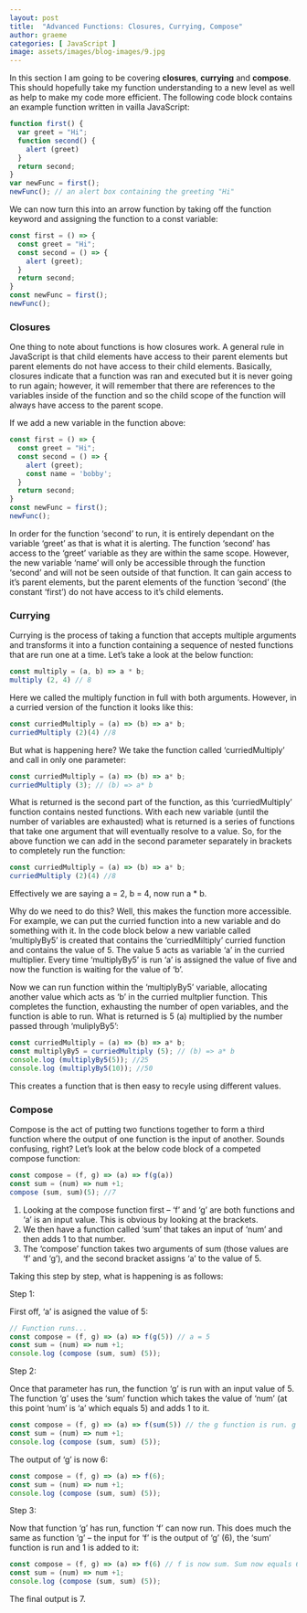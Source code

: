 ```yaml
---
layout: post
title:  "Advanced Functions: Closures, Currying, Compose"
author: graeme
categories: [ JavaScript ]
image: assets/images/blog-images/9.jpg
---
```


In this section I am going to be covering **closures**, **currying** and **compose**. This should hopefully take my function understanding to a new level as well as help to make my code more efficient. The following code block contains an example function written in vailla JavaScript:

```js
function first() {
  var greet = "Hi";
  function second() {
    alert (greet)
  }
  return second;
}
var newFunc = first();
newFunc(); // an alert box containing the greeting "Hi"
```

We can now turn this into an arrow function by taking off the function keyword and assigning the function to a const variable:

```js
const first = () => {
  const greet = "Hi";
  const second = () => {
    alert (greet);
  }
  return second;
}
const newFunc = first();
newFunc();
```

### Closures

One thing to note about functions is how closures work. A general rule in JavaScript is that child elements have access to their parent elements but parent elements do not have access to their child elements. Basically, closures indicate that a function was ran and executed but it is never going to run again; however, it will remember that there are references to the variables inside of the function and so the child scope of the function will always have access to the parent scope.

If we add a new variable in the function above:

```js
const first = () => {
  const greet = "Hi";
  const second = () => {
    alert (greet);
    const name = 'bobby';
  }
  return second;
}
const newFunc = first();
newFunc();
```

In order for the function ‘second’ to run, it is entirely dependant on the variable ‘greet’ as that is what it is alerting. The function ‘second’ has access to the ‘greet’ variable as they are within the same scope. However, the new variable ‘name’ will only be accessible through the function ‘second’ and will not be seen outside of that function. It can gain access to it’s parent elements, but the parent elements of the function ‘second’ (the constant ‘first’) do not have access to it’s child elements.

### Currying

Currying is the process of taking a function that accepts multiple arguments and transforms it into a function containing a sequence of nested functions that are run one at a time. Let’s take a look at the below function:

```js
const multiply = (a, b) => a * b;
multiply (2, 4) // 8
```

Here we called the multiply function in full with both arguments. However, in a curried version of the function it looks like this:

```js
const curriedMultiply = (a) => (b) => a* b;
curriedMultiply (2)(4) //8
```

But what is happening here? We take the function called ‘curriedMultiply’ and call in only one parameter:

```js
const curriedMultiply = (a) => (b) => a* b;
curriedMultiply (3); // (b) => a* b
```

What is returned is the second part of the function, as this ‘curriedMultiply’ function contains nested functions. With each new variable (until the number of variables are exhausted) what is returned is a series of functions that take one argument that will eventually resolve to a value. So, for the above function we can add in the second parameter separately in brackets to completely run the function:

```js
const curriedMultiply = (a) => (b) => a* b;
curriedMultiply (2)(4) //8
```

Effectively we are saying a = 2, b = 4, now run a * b.

Why do we need to do this? Well, this makes the function more accessible. For example, we can put the curried function into a new variable and do something with it. In the code block below a new variable called ‘multiplyBy5’ is created that contains the ‘curriedMiltiply’ curried function and contains the value of 5. The value 5 acts as variable ‘a’ in the curried multiplier. Every time ‘multiplyBy5’ is run ‘a’ is assigned the value of five and now the function is waiting for the value of ‘b’.

Now we can run function within the ‘multiplyBy5’ variable, allocating another value which acts as ‘b’ in the curried multplier function. This completes the function, exhausting the number of open variables, and the function is able to run. What is returned is 5 (a) multiplied by the number passed through ‘muliplyBy5’:

```js
const curriedMultiply = (a) => (b) => a* b;
const multiplyBy5 = curriedMultiply (5); // (b) => a* b
console.log (multiplyBy5(5)); //25
console.log (multiplyBy5(10)); //50
```

This creates a function that is then easy to recyle using different values.

### Compose

Compose is the act of putting two functions together to form a third function where the output of one function is the input of another. Sounds confusing, right? Let’s look at the below code block of a competed compose function:

```js
const compose = (f, g) => (a) => f(g(a))
const sum = (num) => num +1;
compose (sum, sum)(5); //7
```


1. Looking at the compose function first – ‘f’ and ‘g’ are both functions and ‘a’ is an input value. This is obvious by looking at the brackets.
2. We then have a function called ‘sum’ that takes an input of ‘num’ and then adds 1 to that number.
3. The ‘compose’ function takes two arguments of sum (those values are ‘f’ and ‘g’), and the second bracket assigns ‘a’ to the value of 5.

Taking this step by step, what is happening is as follows:

Step 1:

First off, ‘a’ is asigned the value of 5:

```js
// Function runs...
const compose = (f, g) => (a) => f(g(5)) // a = 5
const sum = (num) => num +1;
console.log (compose (sum, sum) (5));
```

Step 2:

Once that parameter has run, the function ‘g’ is run with an input value of 5. The function ‘g’ uses the ‘sum’ function which takes the value of ‘num’ (at this point ‘num’ is ‘a’ which equals 5) and adds 1 to it.

```js
const compose = (f, g) => (a) => f(sum(5)) // the g function is run. g = sum. Sum is just saying 'give me 5 (a) and then 5 (a) + 1. Which equals 6.
const sum = (num) => num +1;
console.log (compose (sum, sum) (5));
```

The output of ‘g’ is now 6:

```js
const compose = (f, g) => (a) => f(6); 
const sum = (num) => num +1; 
console.log (compose (sum, sum) (5));
```

Step 3:

Now that function ‘g’ has run, function ‘f’ can now run. This does much the same as function ‘g’ – the input for ‘f’ is the output of ‘g’ (6), the ‘sum’ function is run and 1 is added to it:

```js
const compose = (f, g) => (a) => f(6) // f is now sum. Sum now equals 6. 6 plus 1 = 7
const sum = (num) => num +1;
console.log (compose (sum, sum) (5));
```

The final output is 7.